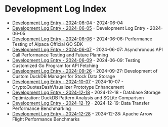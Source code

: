 # Development Log Index

- [Development Log Entry - 2024-06-04](2024-06-04.md) - 2024-06-04
- [Development Log Entry - 2024-06-05](2024-06-05.md) - Development Log Entry - 2024-06-05
- [Development Log Entry - 2024-06-06](2024-06-06.md) - 2024-06-06: Performance Testing of Alpaca Official GO SDK
- [Development Log Entry - 2024-06-07](2024-06-07.md) - 2024-06-07: Asynchronous API Call Performance Testing and Future Planning
- [Development Log Entry - 2024-06-09](2024-06-09.md) - 2024-06-09: Testing Customized Go Program for API Fetching
- [Development Log Entry - 2024-09-26](2024-09-26.md) - 2024-09-27: Development of Custom DuckDB Manager for Stock Data Storage
- [Development Log Entry - 2024-10-07](2024-10-07.md) - 2024-10-07 - CryptoQuotesDashVisualizer Prototype Enhancement
- [Development Log Entry - 2024-12-18](2024-12-18.md) - 2024-12-18 - Database Storage Optimization: DuckDB Pattern Analysis and SQLite Comparison
- [Development Log Entry - 2024-12-19](2024-12-19.md) - 2024-12-19: Data Transfer Performance Benchmarking
- [Development Log Entry - 2024-12-28](2024-12-28.md) - 2024-12-28: Apache Arrow Flight Performance Benchmarks
